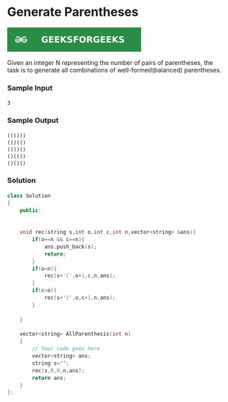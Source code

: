 # Generate Parentheses

[![Problem Link](../assets/gfg.svg)](https://practice.geeksforgeeks.org/problems/generate-all-possible-parentheses/1/#)

Given an integer N representing the number of pairs of parentheses, the task is to generate all combinations of well-formed(balanced) parentheses.

### Sample Input

```
3
```

### Sample Output

```
((()))
(()())
(())()
()(())
()()()
```

### Solution

```cpp
class Solution
{
    public:


    void rec(string s,int o,int c,int n,vector<string> &ans){
        if(o==n && c==n){
            ans.push_back(s);
            return;
        }
        if(o<n){
            rec(s+'(',o+1,c,n,ans);
        }
        if(c<o){
            rec(s+')',o,c+1,n,ans);
        }

    }

    vector<string> AllParenthesis(int n)
    {
        // Your code goes here
        vector<string> ans;
        string s="";
        rec(s,0,0,n,ans);
        return ans;
    }
};
```
